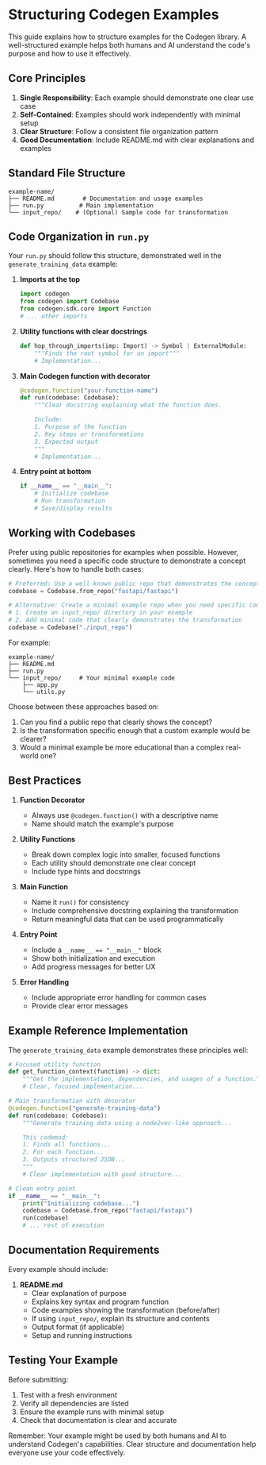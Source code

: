 # Structuring Codegen Examples

This guide explains how to structure examples for the Codegen library. A well-structured example helps both humans and AI understand the code's purpose and how to use it effectively.

## Core Principles

1. **Single Responsibility**: Each example should demonstrate one clear use case
2. **Self-Contained**: Examples should work independently with minimal setup
3. **Clear Structure**: Follow a consistent file organization pattern
4. **Good Documentation**: Include README.md with clear explanations and examples

## Standard File Structure

```
example-name/
├── README.md        # Documentation and usage examples
├── run.py          # Main implementation
└── input_repo/    # (Optional) Sample code for transformation
```

## Code Organization in `run.py`

Your `run.py` should follow this structure, demonstrated well in the `generate_training_data` example:

1. **Imports at the top**
   ```python
   import codegen
   from codegen import Codebase
   from codegen.sdk.core import Function
   # ... other imports
   ```

2. **Utility functions with clear docstrings**
   ```python
   def hop_through_imports(imp: Import) -> Symbol | ExternalModule:
       """Finds the root symbol for an import"""
       # Implementation...
   ```

3. **Main Codegen function with decorator**
   ```python
   @codegen.function("your-function-name")
   def run(codebase: Codebase):
       """Clear docstring explaining what the function does.

       Include:
       1. Purpose of the function
       2. Key steps or transformations
       3. Expected output
       """
       # Implementation...
   ```

4. **Entry point at bottom**
   ```python
   if __name__ == "__main__":
       # Initialize codebase
       # Run transformation
       # Save/display results
   ```

## Working with Codebases

Prefer using public repositories for examples when possible. However, sometimes you need a specific code structure to demonstrate a concept clearly. Here's how to handle both cases:

```python
# Preferred: Use a well-known public repo that demonstrates the concept well
codebase = Codebase.from_repo("fastapi/fastapi")

# Alternative: Create a minimal example repo when you need specific code structure
# 1. Create an input_repo/ directory in your example
# 2. Add minimal code that clearly demonstrates the transformation
codebase = Codebase("./input_repo")
```

For example:
```
example-name/
├── README.md
├── run.py
└── input_repo/     # Your minimal example code
    ├── app.py
    └── utils.py
```

Choose between these approaches based on:
1. Can you find a public repo that clearly shows the concept?
2. Is the transformation specific enough that a custom example would be clearer?
3. Would a minimal example be more educational than a complex real-world one?

## Best Practices

1. **Function Decorator**
   - Always use `@codegen.function()` with a descriptive name
   - Name should match the example's purpose

2. **Utility Functions**
   - Break down complex logic into smaller, focused functions
   - Each utility should demonstrate one clear concept
   - Include type hints and docstrings

3. **Main Function**
   - Name it `run()` for consistency
   - Include comprehensive docstring explaining the transformation
   - Return meaningful data that can be used programmatically

4. **Entry Point**
   - Include a `__name__ == "__main__"` block
   - Show both initialization and execution
   - Add progress messages for better UX

5. **Error Handling**
   - Include appropriate error handling for common cases
   - Provide clear error messages

## Example Reference Implementation

The `generate_training_data` example demonstrates these principles well:

```python
# Focused utility function
def get_function_context(function) -> dict:
    """Get the implementation, dependencies, and usages of a function."""
    # Clear, focused implementation...

# Main transformation with decorator
@codegen.function("generate-training-data")
def run(codebase: Codebase):
    """Generate training data using a node2vec-like approach...

    This codemod:
    1. Finds all functions...
    2. For each function...
    3. Outputs structured JSON...
    """
    # Clear implementation with good structure...

# Clean entry point
if __name__ == "__main__":
    print("Initializing codebase...")
    codebase = Codebase.from_repo("fastapi/fastapi")
    run(codebase)
    # ... rest of execution
```

## Documentation Requirements

Every example should include:

1. **README.md**
   - Clear explanation of purpose
   - Explains key syntax and program function
   - Code examples showing the transformation (before/after)
   - If using `input_repo/`, explain its structure and contents
   - Output format (if applicable)
   - Setup and running instructions

## Testing Your Example

Before submitting:

1. Test with a fresh environment
2. Verify all dependencies are listed
3. Ensure the example runs with minimal setup
4. Check that documentation is clear and accurate

Remember: Your example might be used by both humans and AI to understand Codegen's capabilities. Clear structure and documentation help everyone use your code effectively.
